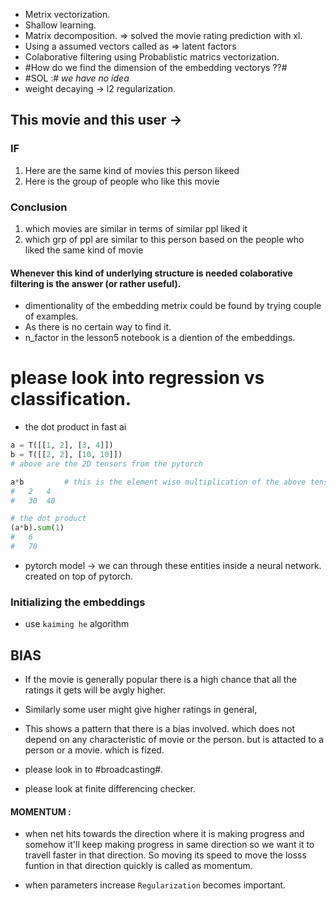 * Metrix vectorization.
* Shallow learning.
* Matrix decomposition. => solved the movie rating prediction with xl. 
* Using a assumed vectors called as => latent factors
* Colaborative filtering using Probablistic matrics vectorization.
* #How do we find the dimension of the embedding vectorys ??#
* #SOL :# _we have no idea_ 
* weight decaying -> l2 regularization.


## This movie and this user -> 
### IF
1. Here are the same kind of movies this person likeed 
2. Here is the group of people who like this movie

### Conclusion 
1. which movies are similar in terms of similar ppl liked it 
2. which grp of ppl are similar to this person based on the people who liked the same kind of movie

#### Whenever this kind of underlying structure is needed colaborative filtering is the answer (or rather useful).

* dimentionality of the embedding metrix could be found by trying couple of examples.
* As there is no certain way to find it.
* n_factor in the lesson5 notebook is a diention of the embeddings.



# please look into regression vs classification.


* the dot product in fast ai

```python
a = T([[1, 2], [3, 4]])
b = T([[2, 2], [10, 10]])
# above are the 2D tensors from the pytorch

a*b         # this is the element wise multiplication of the above tensors
#   2   4
#   30  40

# the dot product
(a*b).sum(1)
#   6
#   70
```

* pytorch model -> we can through these entities inside a neural network. created on top of pytorch.

### Initializing the embeddings 
* use `kaiming he` algorithm



## BIAS

* If the movie is generally popular there is a high chance that all the ratings it gets will be avgly higher.
* Similarly some user might give higher ratings in general,
* This shows a pattern that there is a bias involved. which does not depend on any characteristic of movie or the person. but is attacted to a person or a movie. which is fized.


* please look in to #broadcasting#.
* please look at finite differencing checker.


#### MOMENTUM :
* when net hits towards the direction where it is making progress and somehow it'll keep making progress in same direction so we want it to travell faster in that direction. So moving its speed to move the losss funtion in that direction quickly is called as momentum.


* when parameters increase `Regularization` becomes important.